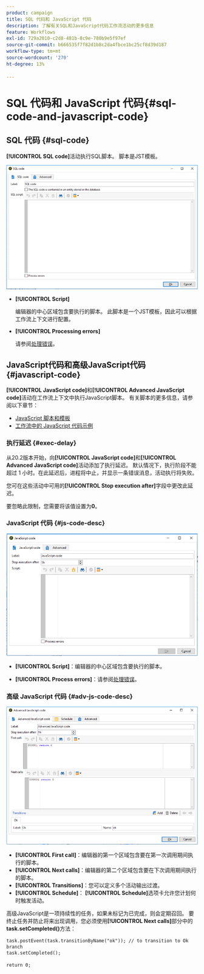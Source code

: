 ```yaml
---
product: campaign
title: SQL 代码和 JavaScript 代码
description: 了解有关SQL和JavaScript代码工作流活动的更多信息
feature: Workflows
exl-id: 729a2010-c2d8-481b-8c9e-780b9e5f97ef
source-git-commit: b666535f7f82d1b8c2da4fbce1bc25cf8d39d187
workflow-type: tm+mt
source-wordcount: '270'
ht-degree: 13%

---
```


# SQL 代码和 JavaScript 代码{#sql-code-and-javascript-code}



## SQL 代码 {#sql-code}

**[!UICONTROL SQL code]**&#x200B;活动执行SQL脚本。 脚本是JST模板。

![](assets/sql_code.png)

* **[!UICONTROL Script]**

  编辑器的中心区域包含要执行的脚本。 此脚本是一个JST模板，因此可以根据工作流上下文进行配置。

* **[!UICONTROL Processing errors]**

  请参阅[处理错误](monitoring-workflow-execution.md#processing-errors)。

## JavaScript代码和高级JavaScript代码 {#javascript-code}

**[!UICONTROL JavaScript code]**&#x200B;和&#x200B;**[!UICONTROL Advanced JavaScript code]**&#x200B;活动在工作流上下文中执行JavaScript脚本。 有关脚本的更多信息，请参阅以下章节：

* [JavaScript 脚本和模板](javascript-scripts-and-templates.md)
* [工作流中的 JavaScript 代码示例](javascript-in-workflows.md)

### 执行延迟 {#exec-delay}

从20.2版本开始，向&#x200B;**[!UICONTROL JavaScript code]**&#x200B;和&#x200B;**[!UICONTROL Advanced JavaScript code]**&#x200B;活动添加了执行延迟。 默认情况下，执行阶段不能超过 1 小时。在此延迟后，进程将中止，并显示一条错误消息，活动执行将失败。

您可在这些活动中可用的&#x200B;**[!UICONTROL Stop execution after]**&#x200B;字段中更改此延迟。

要忽略此限制，您需要将该值设置为&#x200B;**0**。

### JavaScript 代码 {#js-code-desc}

![](assets/javascript_code.png)

* **[!UICONTROL Script]**：编辑器的中心区域包含要执行的脚本。

* **[!UICONTROL Process errors]**：请参阅[处理错误](monitoring-workflow-execution.md#processing-errors)。

### 高级 JavaScript 代码 {#adv-js-code-desc}

![](assets/advanced_javascript_code.png)

* **[!UICONTROL First call]**：编辑器的第一个区域包含要在第一次调用期间执行的脚本。
* **[!UICONTROL Next calls]**：编辑器的第二个区域包含要在下次调用期间执行的脚本。
* **[!UICONTROL Transitions]**：您可以定义多个活动输出过渡。
* **[!UICONTROL Schedule]**： **[!UICONTROL Schedule]**&#x200B;选项卡允许您计划何时触发活动。

高级JavaScript是一项持续性的任务，如果未标记为已完成，则会定期召回。 要终止任务并防止将来出现调用，您必须使用&#x200B;**[!UICONTROL Next calls]**&#x200B;部分中的&#x200B;**task.setCompleted()**&#x200B;方法：

```
task.postEvent(task.transitionByName("ok")); // to transition to Ok branch
task.setCompleted();

return 0;
```
